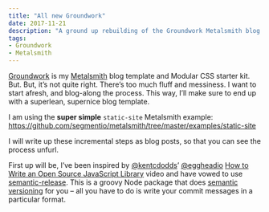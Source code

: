 ```yaml
---
title: "All new Groundwork"
date: 2017-11-21
description: "A ground up rebuilding of the Groundwork Metalsmith blog template"
tags: 
- Groundwork
- Metalsmith
---
```


[Groundwork](https://www.groundwork.rocks/) is my [Metalsmith](http://www.metalsmith.io/) blog template and Modular CSS starter kit. But. But, it’s not quite right. There’s too much fluff and messiness. I want to start afresh, and blog-along the process. This way, I’ll make sure to end up with a superlean, supernice blog template.

I am using the **super simple** `static-site` Metalsmith example:   <https://github.com/segmentio/metalsmith/tree/master/examples/static-site>

I will write up these incremental steps as blog posts, so that you can see the process unfurl.

First up will be, I’ve been inspired by [@kentcdodds](https://twitter.com/kentcdodds)’ [@eggheadio](https://twitter.com/eggheadio) [How to Write an Open Source JavaScript Library](https://egghead.io/lessons/javascript-automating-releases-with-semantic-release) video and have vowed to use [semantic-release](https://www.npmjs.com/package/semantic-release). This is a groovy Node package that does [semantic versioning](https://semver.org/) for you – all you have to do is write your commit messages in a particular format.

